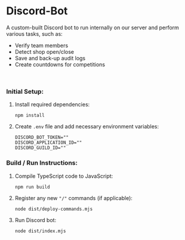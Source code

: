 # Discord-Bot

A custom-built Discord bot to run internally on our server and perform various tasks, such as:

-   Verify team members
-   Detect shop open/close
-   Save and back-up audit logs
-   Create countdowns for competitions

&nbsp;

### **Initial Setup:**

1. Install required dependencies:

    ```
    npm install
    ```

2. Create `.env` file and add necessary environment variables:

    ```
    DISCORD_BOT_TOKEN=""
    DISCORD_APPLICATION_ID=""
    DISCORD_GUILD_ID=""
    ```

### **Build / Run Instructions:**

1. Compile TypeScript code to JavaScript:

    ```
    npm run build
    ```

2. Register any new `"/"` commands (if applicable):

    ```
    node dist/deploy-commands.mjs
    ```

3. Run Discord bot:

    ```
    node dist/index.mjs
    ```
